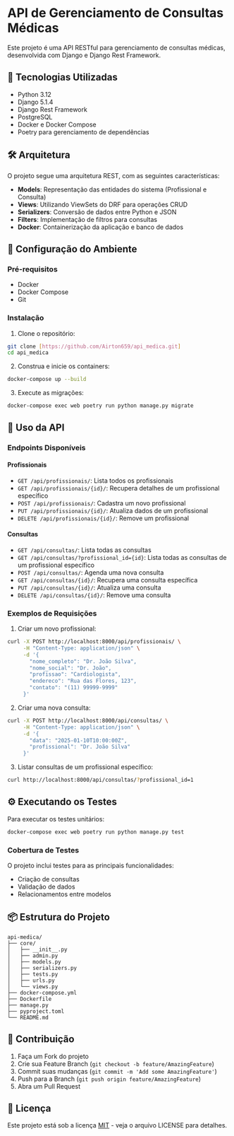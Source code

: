 # API de Gerenciamento de Consultas Médicas

Este projeto é uma API RESTful para gerenciamento de consultas médicas, desenvolvida com Django e Django Rest Framework.

## 🚀 Tecnologias Utilizadas

- Python 3.12
- Django 5.1.4
- Django Rest Framework
- PostgreSQL
- Docker e Docker Compose
- Poetry para gerenciamento de dependências

## 🛠️ Arquitetura

O projeto segue uma arquitetura REST, com as seguintes características:

- **Models**: Representação das entidades do sistema (Profissional e Consulta)
- **Views**: Utilizando ViewSets do DRF para operações CRUD
- **Serializers**: Conversão de dados entre Python e JSON
- **Filters**: Implementação de filtros para consultas
- **Docker**: Containerização da aplicação e banco de dados

## 🔧 Configuração do Ambiente

### Pré-requisitos

- Docker
- Docker Compose
- Git

### Instalação

1. Clone o repositório:
```bash
git clone [https://github.com/Airton659/api_medica.git]
cd api_medica
```

2. Construa e inicie os containers:
```bash
docker-compose up --build
```

3. Execute as migrações:
```bash
docker-compose exec web poetry run python manage.py migrate
```

## 📝 Uso da API

### Endpoints Disponíveis

#### Profissionais
- `GET /api/profissionais/`: Lista todos os profissionais
- `GET /api/profissionais/{id}/`: Recupera detalhes de um profissional específico
- `POST /api/profissionais/`: Cadastra um novo profissional
- `PUT /api/profissionais/{id}/`: Atualiza dados de um profissional
- `DELETE /api/profissionais/{id}/`: Remove um profissional

#### Consultas
- `GET /api/consultas/`: Lista todas as consultas
- `GET /api/consultas/?profissional_id={id}`: Lista todas as consultas de um profissional específico
- `POST /api/consultas/`: Agenda uma nova consulta
- `GET /api/consultas/{id}/`: Recupera uma consulta específica
- `PUT /api/consultas/{id}/`: Atualiza uma consulta
- `DELETE /api/consultas/{id}/`: Remove uma consulta

### Exemplos de Requisições

1. Criar um novo profissional:
```bash
curl -X POST http://localhost:8000/api/profissionais/ \
     -H "Content-Type: application/json" \
     -d '{
       "nome_completo": "Dr. João Silva",
       "nome_social": "Dr. João",
       "profissao": "Cardiologista",
       "endereco": "Rua das Flores, 123",
       "contato": "(11) 99999-9999"
     }'
```

2. Criar uma nova consulta:
```bash
curl -X POST http://localhost:8000/api/consultas/ \
     -H "Content-Type: application/json" \
     -d '{
       "data": "2025-01-10T10:00:00Z",
       "profissional": "Dr. João Silva"
     }'
```

3. Listar consultas de um profissional específico:
```bash
curl http://localhost:8000/api/consultas/?profissional_id=1
```

## ⚙️ Executando os Testes

Para executar os testes unitários:

```bash
docker-compose exec web poetry run python manage.py test
```

### Cobertura de Testes

O projeto inclui testes para as principais funcionalidades:

- Criação de consultas
- Validação de dados
- Relacionamentos entre modelos

## 📦 Estrutura do Projeto

```
api-medica/
├── core/
│   ├── __init__.py
│   ├── admin.py
│   ├── models.py
│   ├── serializers.py
│   ├── tests.py
│   ├── urls.py
│   └── views.py
├── docker-compose.yml
├── Dockerfile
├── manage.py
├── pyproject.toml
└── README.md
```

## 🤝 Contribuição

1. Faça um Fork do projeto
2. Crie sua Feature Branch (`git checkout -b feature/AmazingFeature`)
3. Commit suas mudanças (`git commit -m 'Add some AmazingFeature'`)
4. Push para a Branch (`git push origin feature/AmazingFeature`)
5. Abra um Pull Request

## 📄 Licença

Este projeto está sob a licença [MIT](LICENSE) - veja o arquivo LICENSE para detalhes.
